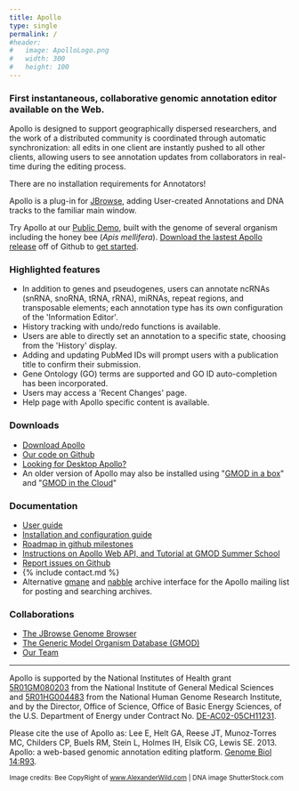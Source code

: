 ```yaml
---
title: Apollo
type: single
permalink: /
#header:
#   image: ApolloLogo.png
#   width: 300
#   height: 100
---
```


<!--{% include base_path %}-->


<!-- <img src="../images/ApolloLogo_100x36.png">  -->

### First instantaneous, collaborative genomic annotation editor available on the Web. 

Apollo is designed to support geographically dispersed researchers, and the work of a distributed community is coordinated through automatic synchronization: all edits in one client are instantly pushed to all other clients, allowing users to see annotation updates from collaborators in real-time during the editing process.

There are no installation requirements for Annotators!

Apollo is a plug-in for [JBrowse](http://jbrowse.org), adding User-created Annotations and DNA tracks to the familiar main window.

Try Apollo at our [Public Demo](demo), built with the genome of several organism including the honey bee (<i>Apis mellifera</i>).  [Download the lastest Apollo release](https://github.com/GMOD/Apollo/releases/latest) off of Github to [get started](http://genomearchitect.readthedocs.io/en/stable/).

### Highlighted features

* In addition to genes and pseudogenes, users can annotate ncRNAs (snRNA, snoRNA, tRNA, rRNA), miRNAs, repeat regions, and transposable elements; each annotation type has its own configuration of the 'Information Editor'.
* History tracking with undo/redo functions is available.
* Users are able to directly set an annotation to a specific state, choosing from the 'History' display.
* Adding and updating PubMed IDs will prompt users with a publication title to confirm their submission.
* Gene Ontology (GO) terms are supported and GO ID auto-completion has been incorporated.
* Users may access a 'Recent Changes' page.
* Help page with Apollo specific content is available.

### Downloads

* [Download Apollo](https://github.com/GMOD/Apollo/releases/latest)
* [Our code on Github](https://github.com/GMOD/Apollo)
* [Looking for Desktop Apollo?](https://genomearchitect.github.io/older-apollo/)
* An older version of Apollo may also be installed using "[GMOD in a box](http://gmod.org/wiki/Box)" and "[GMOD in the Cloud](http://gmod.org/wiki/Box)"


### Documentation

* [User guide](users-guide)
* [Installation and configuration guide](http://genomearchitect.readthedocs.org/en/latest/)
* [Roadmap in github milestones](https://github.com/GMOD/Apollo/milestones)
* [Instructions on Apollo Web API, and Tutorial at GMOD Summer School](documentation)
* [Report issues on Github](https://github.com/GMOD/Apollo/issues)
* {% include contact.md %}
* Alternative [gmane](http://blog.gmane.org/gmane.science.biology.gmod.apollo) and [nabble](http://gmod.827538.n3.nabble.com/Apollo-f815553.html) archive interface for the Apollo mailing list for posting and searching archives.

### Collaborations
* [The JBrowse Genome Browser](http://jbrowse.org)
* [The Generic Model Organism Database (GMOD)](http://gmod.org)
* [Our Team](about-us)


---

Apollo is supported by the National Institutes of Health grant [5R01GM080203](http://projectreporter.nih.gov/project_info_description.cfm?aid=8261316&icde=0)
 from the National Institute of General Medical Sciences and [5R01HG004483](http://projectreporter.nih.gov/project_info_description.cfm?aid=7681268&icde=0) 
 from the National Human Genome Research Institute, and by the Director, Office of Science, Office of Basic Energy Sciences,
  of the U.S. Department of Energy under Contract No. [DE-AC02-05CH11231](http://www.ucop.edu/laboratory-management/contracts/lbnl/index.html).

Please cite the use of Apollo as: Lee E, Helt GA, Reese JT, Munoz-Torres MC, Childers CP, Buels RM, Stein L, Holmes IH, Elsik CG, Lewis SE. 2013. Apollo: a web-based genomic annotation editing platform. [Genome Biol 14:R93](http://genomebiology.com/2013/14/8/R93/abstract).

<small>Image credits: Bee CopyRight of www.AlexanderWild.com | DNA image ShutterStock.com</small>

